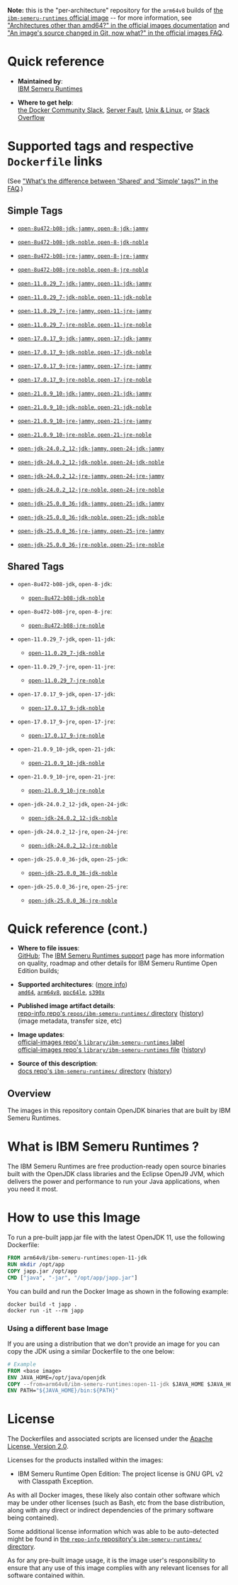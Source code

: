 <!--

********************************************************************************

WARNING:

    DO NOT EDIT "ibm-semeru-runtimes/README.md"

    IT IS AUTO-GENERATED

    (from the other files in "ibm-semeru-runtimes/" combined with a set of templates)

********************************************************************************

-->

**Note:** this is the "per-architecture" repository for the `arm64v8` builds of [the `ibm-semeru-runtimes` official image](https://hub.docker.com/_/ibm-semeru-runtimes) -- for more information, see ["Architectures other than amd64?" in the official images documentation](https://github.com/docker-library/official-images#architectures-other-than-amd64) and ["An image's source changed in Git, now what?" in the official images FAQ](https://github.com/docker-library/faq#an-images-source-changed-in-git-now-what).

# Quick reference

-	**Maintained by**:  
	[IBM Semeru Runtimes](https://github.com/ibmruntimes/semeru-containers)

-	**Where to get help**:  
	[the Docker Community Slack](https://dockr.ly/comm-slack), [Server Fault](https://serverfault.com/help/on-topic), [Unix & Linux](https://unix.stackexchange.com/help/on-topic), or [Stack Overflow](https://stackoverflow.com/help/on-topic)

# Supported tags and respective `Dockerfile` links

(See ["What's the difference between 'Shared' and 'Simple' tags?" in the FAQ](https://github.com/docker-library/faq#whats-the-difference-between-shared-and-simple-tags).)

## Simple Tags

-	[`open-8u472-b08-jdk-jammy`, `open-8-jdk-jammy`](https://github.com/ibmruntimes/semeru-containers/blob/723e64f39acf29f90b240c1fb50a09bc58bbc8a6/8/jdk/ubuntu/jammy/Dockerfile.open.releases.full)

-	[`open-8u472-b08-jdk-noble`, `open-8-jdk-noble`](https://github.com/ibmruntimes/semeru-containers/blob/723e64f39acf29f90b240c1fb50a09bc58bbc8a6/8/jdk/ubuntu/noble/Dockerfile.open.releases.full)

-	[`open-8u472-b08-jre-jammy`, `open-8-jre-jammy`](https://github.com/ibmruntimes/semeru-containers/blob/723e64f39acf29f90b240c1fb50a09bc58bbc8a6/8/jre/ubuntu/jammy/Dockerfile.open.releases.full)

-	[`open-8u472-b08-jre-noble`, `open-8-jre-noble`](https://github.com/ibmruntimes/semeru-containers/blob/723e64f39acf29f90b240c1fb50a09bc58bbc8a6/8/jre/ubuntu/noble/Dockerfile.open.releases.full)

-	[`open-11.0.29_7-jdk-jammy`, `open-11-jdk-jammy`](https://github.com/ibmruntimes/semeru-containers/blob/723e64f39acf29f90b240c1fb50a09bc58bbc8a6/11/jdk/ubuntu/jammy/Dockerfile.open.releases.full)

-	[`open-11.0.29_7-jdk-noble`, `open-11-jdk-noble`](https://github.com/ibmruntimes/semeru-containers/blob/723e64f39acf29f90b240c1fb50a09bc58bbc8a6/11/jdk/ubuntu/noble/Dockerfile.open.releases.full)

-	[`open-11.0.29_7-jre-jammy`, `open-11-jre-jammy`](https://github.com/ibmruntimes/semeru-containers/blob/723e64f39acf29f90b240c1fb50a09bc58bbc8a6/11/jre/ubuntu/jammy/Dockerfile.open.releases.full)

-	[`open-11.0.29_7-jre-noble`, `open-11-jre-noble`](https://github.com/ibmruntimes/semeru-containers/blob/723e64f39acf29f90b240c1fb50a09bc58bbc8a6/11/jre/ubuntu/noble/Dockerfile.open.releases.full)

-	[`open-17.0.17_9-jdk-jammy`, `open-17-jdk-jammy`](https://github.com/ibmruntimes/semeru-containers/blob/723e64f39acf29f90b240c1fb50a09bc58bbc8a6/17/jdk/ubuntu/jammy/Dockerfile.open.releases.full)

-	[`open-17.0.17_9-jdk-noble`, `open-17-jdk-noble`](https://github.com/ibmruntimes/semeru-containers/blob/723e64f39acf29f90b240c1fb50a09bc58bbc8a6/17/jdk/ubuntu/noble/Dockerfile.open.releases.full)

-	[`open-17.0.17_9-jre-jammy`, `open-17-jre-jammy`](https://github.com/ibmruntimes/semeru-containers/blob/723e64f39acf29f90b240c1fb50a09bc58bbc8a6/17/jre/ubuntu/jammy/Dockerfile.open.releases.full)

-	[`open-17.0.17_9-jre-noble`, `open-17-jre-noble`](https://github.com/ibmruntimes/semeru-containers/blob/723e64f39acf29f90b240c1fb50a09bc58bbc8a6/17/jre/ubuntu/noble/Dockerfile.open.releases.full)

-	[`open-21.0.9_10-jdk-jammy`, `open-21-jdk-jammy`](https://github.com/ibmruntimes/semeru-containers/blob/723e64f39acf29f90b240c1fb50a09bc58bbc8a6/21/jdk/ubuntu/jammy/Dockerfile.open.releases.full)

-	[`open-21.0.9_10-jdk-noble`, `open-21-jdk-noble`](https://github.com/ibmruntimes/semeru-containers/blob/723e64f39acf29f90b240c1fb50a09bc58bbc8a6/21/jdk/ubuntu/noble/Dockerfile.open.releases.full)

-	[`open-21.0.9_10-jre-jammy`, `open-21-jre-jammy`](https://github.com/ibmruntimes/semeru-containers/blob/723e64f39acf29f90b240c1fb50a09bc58bbc8a6/21/jre/ubuntu/jammy/Dockerfile.open.releases.full)

-	[`open-21.0.9_10-jre-noble`, `open-21-jre-noble`](https://github.com/ibmruntimes/semeru-containers/blob/723e64f39acf29f90b240c1fb50a09bc58bbc8a6/21/jre/ubuntu/noble/Dockerfile.open.releases.full)

-	[`open-jdk-24.0.2_12-jdk-jammy`, `open-24-jdk-jammy`](https://github.com/ibmruntimes/semeru-containers/blob/723e64f39acf29f90b240c1fb50a09bc58bbc8a6/24/jdk/ubuntu/jammy/Dockerfile.open.releases.full)

-	[`open-jdk-24.0.2_12-jdk-noble`, `open-24-jdk-noble`](https://github.com/ibmruntimes/semeru-containers/blob/723e64f39acf29f90b240c1fb50a09bc58bbc8a6/24/jdk/ubuntu/noble/Dockerfile.open.releases.full)

-	[`open-jdk-24.0.2_12-jre-jammy`, `open-24-jre-jammy`](https://github.com/ibmruntimes/semeru-containers/blob/723e64f39acf29f90b240c1fb50a09bc58bbc8a6/24/jre/ubuntu/jammy/Dockerfile.open.releases.full)

-	[`open-jdk-24.0.2_12-jre-noble`, `open-24-jre-noble`](https://github.com/ibmruntimes/semeru-containers/blob/723e64f39acf29f90b240c1fb50a09bc58bbc8a6/24/jre/ubuntu/noble/Dockerfile.open.releases.full)

-	[`open-jdk-25.0.0_36-jdk-jammy`, `open-25-jdk-jammy`](https://github.com/ibmruntimes/semeru-containers/blob/723e64f39acf29f90b240c1fb50a09bc58bbc8a6/25/jdk/ubuntu/jammy/Dockerfile.open.releases.full)

-	[`open-jdk-25.0.0_36-jdk-noble`, `open-25-jdk-noble`](https://github.com/ibmruntimes/semeru-containers/blob/723e64f39acf29f90b240c1fb50a09bc58bbc8a6/25/jdk/ubuntu/noble/Dockerfile.open.releases.full)

-	[`open-jdk-25.0.0_36-jre-jammy`, `open-25-jre-jammy`](https://github.com/ibmruntimes/semeru-containers/blob/723e64f39acf29f90b240c1fb50a09bc58bbc8a6/25/jre/ubuntu/jammy/Dockerfile.open.releases.full)

-	[`open-jdk-25.0.0_36-jre-noble`, `open-25-jre-noble`](https://github.com/ibmruntimes/semeru-containers/blob/723e64f39acf29f90b240c1fb50a09bc58bbc8a6/25/jre/ubuntu/noble/Dockerfile.open.releases.full)

## Shared Tags

-	`open-8u472-b08-jdk`, `open-8-jdk`:

	-	[`open-8u472-b08-jdk-noble`](https://github.com/ibmruntimes/semeru-containers/blob/723e64f39acf29f90b240c1fb50a09bc58bbc8a6/8/jdk/ubuntu/noble/Dockerfile.open.releases.full)

-	`open-8u472-b08-jre`, `open-8-jre`:

	-	[`open-8u472-b08-jre-noble`](https://github.com/ibmruntimes/semeru-containers/blob/723e64f39acf29f90b240c1fb50a09bc58bbc8a6/8/jre/ubuntu/noble/Dockerfile.open.releases.full)

-	`open-11.0.29_7-jdk`, `open-11-jdk`:

	-	[`open-11.0.29_7-jdk-noble`](https://github.com/ibmruntimes/semeru-containers/blob/723e64f39acf29f90b240c1fb50a09bc58bbc8a6/11/jdk/ubuntu/noble/Dockerfile.open.releases.full)

-	`open-11.0.29_7-jre`, `open-11-jre`:

	-	[`open-11.0.29_7-jre-noble`](https://github.com/ibmruntimes/semeru-containers/blob/723e64f39acf29f90b240c1fb50a09bc58bbc8a6/11/jre/ubuntu/noble/Dockerfile.open.releases.full)

-	`open-17.0.17_9-jdk`, `open-17-jdk`:

	-	[`open-17.0.17_9-jdk-noble`](https://github.com/ibmruntimes/semeru-containers/blob/723e64f39acf29f90b240c1fb50a09bc58bbc8a6/17/jdk/ubuntu/noble/Dockerfile.open.releases.full)

-	`open-17.0.17_9-jre`, `open-17-jre`:

	-	[`open-17.0.17_9-jre-noble`](https://github.com/ibmruntimes/semeru-containers/blob/723e64f39acf29f90b240c1fb50a09bc58bbc8a6/17/jre/ubuntu/noble/Dockerfile.open.releases.full)

-	`open-21.0.9_10-jdk`, `open-21-jdk`:

	-	[`open-21.0.9_10-jdk-noble`](https://github.com/ibmruntimes/semeru-containers/blob/723e64f39acf29f90b240c1fb50a09bc58bbc8a6/21/jdk/ubuntu/noble/Dockerfile.open.releases.full)

-	`open-21.0.9_10-jre`, `open-21-jre`:

	-	[`open-21.0.9_10-jre-noble`](https://github.com/ibmruntimes/semeru-containers/blob/723e64f39acf29f90b240c1fb50a09bc58bbc8a6/21/jre/ubuntu/noble/Dockerfile.open.releases.full)

-	`open-jdk-24.0.2_12-jdk`, `open-24-jdk`:

	-	[`open-jdk-24.0.2_12-jdk-noble`](https://github.com/ibmruntimes/semeru-containers/blob/723e64f39acf29f90b240c1fb50a09bc58bbc8a6/24/jdk/ubuntu/noble/Dockerfile.open.releases.full)

-	`open-jdk-24.0.2_12-jre`, `open-24-jre`:

	-	[`open-jdk-24.0.2_12-jre-noble`](https://github.com/ibmruntimes/semeru-containers/blob/723e64f39acf29f90b240c1fb50a09bc58bbc8a6/24/jre/ubuntu/noble/Dockerfile.open.releases.full)

-	`open-jdk-25.0.0_36-jdk`, `open-25-jdk`:

	-	[`open-jdk-25.0.0_36-jdk-noble`](https://github.com/ibmruntimes/semeru-containers/blob/723e64f39acf29f90b240c1fb50a09bc58bbc8a6/25/jdk/ubuntu/noble/Dockerfile.open.releases.full)

-	`open-jdk-25.0.0_36-jre`, `open-25-jre`:

	-	[`open-jdk-25.0.0_36-jre-noble`](https://github.com/ibmruntimes/semeru-containers/blob/723e64f39acf29f90b240c1fb50a09bc58bbc8a6/25/jre/ubuntu/noble/Dockerfile.open.releases.full)

# Quick reference (cont.)

-	**Where to file issues**:  
	[GitHub](https://github.com/ibmruntimes/Semeru-Runtimes/issues); The [IBM Semeru Runtimes support](https://ibm.com/semeru-runtimes) page has more information on quality, roadmap and other details for IBM Semeru Runtime Open Edition builds;

-	**Supported architectures**: ([more info](https://github.com/docker-library/official-images#architectures-other-than-amd64))  
	[`amd64`](https://hub.docker.com/r/amd64/ibm-semeru-runtimes/), [`arm64v8`](https://hub.docker.com/r/arm64v8/ibm-semeru-runtimes/), [`ppc64le`](https://hub.docker.com/r/ppc64le/ibm-semeru-runtimes/), [`s390x`](https://hub.docker.com/r/s390x/ibm-semeru-runtimes/)

-	**Published image artifact details**:  
	[repo-info repo's `repos/ibm-semeru-runtimes/` directory](https://github.com/docker-library/repo-info/blob/master/repos/ibm-semeru-runtimes) ([history](https://github.com/docker-library/repo-info/commits/master/repos/ibm-semeru-runtimes))  
	(image metadata, transfer size, etc)

-	**Image updates**:  
	[official-images repo's `library/ibm-semeru-runtimes` label](https://github.com/docker-library/official-images/issues?q=label%3Alibrary%2Fibm-semeru-runtimes)  
	[official-images repo's `library/ibm-semeru-runtimes` file](https://github.com/docker-library/official-images/blob/master/library/ibm-semeru-runtimes) ([history](https://github.com/docker-library/official-images/commits/master/library/ibm-semeru-runtimes))

-	**Source of this description**:  
	[docs repo's `ibm-semeru-runtimes/` directory](https://github.com/docker-library/docs/tree/master/ibm-semeru-runtimes) ([history](https://github.com/docker-library/docs/commits/master/ibm-semeru-runtimes))

## Overview

The images in this repository contain OpenJDK binaries that are built by IBM Semeru Runtimes.

# What is IBM Semeru Runtimes ?

The IBM Semeru Runtimes are free production-ready open source binaries built with the OpenJDK class libraries and the Eclipse OpenJ9 JVM, which delivers the power and performance to run your Java applications, when you need it most.

# How to use this Image

To run a pre-built japp.jar file with the latest OpenJDK 11, use the following Dockerfile:

```dockerfile
FROM arm64v8/ibm-semeru-runtimes:open-11-jdk
RUN mkdir /opt/app
COPY japp.jar /opt/app
CMD ["java", "-jar", "/opt/app/japp.jar"]
```

You can build and run the Docker Image as shown in the following example:

```console
docker build -t japp .
docker run -it --rm japp
```

### Using a different base Image

If you are using a distribution that we don't provide an image for you can copy the JDK using a similar Dockerfile to the one below:

```dockerfile
# Example
FROM <base image>
ENV JAVA_HOME=/opt/java/openjdk
COPY --from=arm64v8/ibm-semeru-runtimes:open-11-jdk $JAVA_HOME $JAVA_HOME
ENV PATH="${JAVA_HOME}/bin:${PATH}"
```

# License

The Dockerfiles and associated scripts are licensed under the [Apache License, Version 2.0](http://www.apache.org/licenses/LICENSE-2.0.html).

Licenses for the products installed within the images:

-	IBM Semeru Runtime Open Edition: The project license is GNU GPL v2 with Classpath Exception.

As with all Docker images, these likely also contain other software which may be under other licenses (such as Bash, etc from the base distribution, along with any direct or indirect dependencies of the primary software being contained).

Some additional license information which was able to be auto-detected might be found in [the `repo-info` repository's `ibm-semeru-runtimes/` directory](https://github.com/docker-library/repo-info/tree/master/repos/ibm-semeru-runtimes).

As for any pre-built image usage, it is the image user's responsibility to ensure that any use of this image complies with any relevant licenses for all software contained within.
